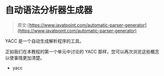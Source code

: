 # 自动语法分析器生成器

> 原文:[https://www.javatpoint.com/automatic-parser-generator](https://www.javatpoint.com/automatic-parser-generator)

YACC 是一个自动生成解析程序的工具。

正如我们在本教程的第一个单元中讨论的 YACC 那样，您可以再次浏览这些概念以使事情更加清楚。

*   yacc